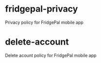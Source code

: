 # fridgepal-privacy
Privacy policy for FridgePal mobile app

# delete-account
Delete acount policy for FridgePal mobile app
